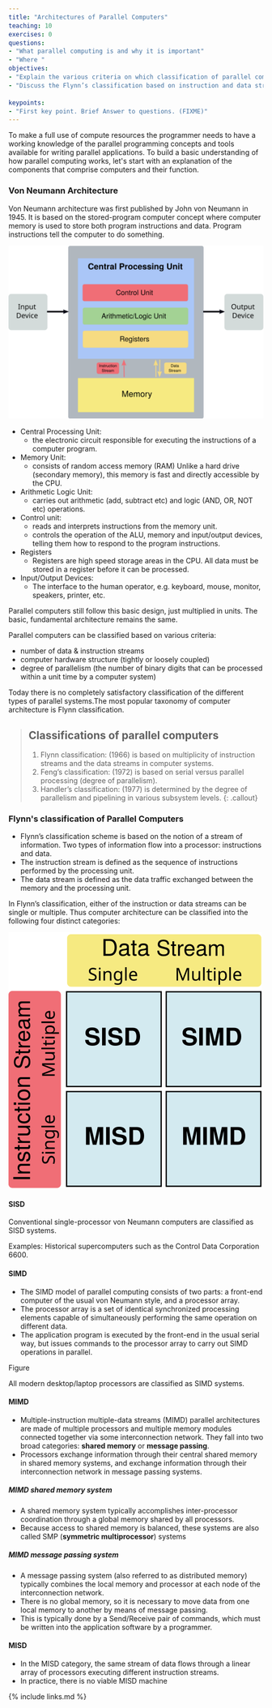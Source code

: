 ```yaml
---
title: "Architectures of Parallel Computers"
teaching: 10
exercises: 0
questions:
- "What parallel computing is and why it is important"
- "Where "
objectives:
- "Explain the various criteria on which classification of parallel computers are based"
- "Discuss the Flynn’s classification based on instruction and data streams"

keypoints:
- "First key point. Brief Answer to questions. (FIXME)"
---
```



To make a full use of compute resources the programmer needs to have a working knowledge of the parallel programming concepts and tools available for writing parallel applications. To build a basic understanding of how parallel computing works, let's start with an explanation of the components that comprise computers and their function.

### Von Neumann Architecture

Von Neumann architecture was first published by John von Neumann in 1945. It is based on the stored-program computer concept where computer memory is used to store both program instructions and data. Program instructions tell the computer to do something.


<img src="../fig/von_Neumann.svg">

- Central Processing Unit:
    -  the electronic circuit responsible for executing the instructions of a computer program.
-  Memory Unit:
    - consists of random access memory (RAM) Unlike a hard drive (secondary memory), this memory is fast and directly accessible by the CPU.
- Arithmetic Logic Unit:
    - carries out arithmetic (add, subtract etc) and logic (AND, OR, NOT etc) operations.
- Control unit:
    - reads and interprets instructions from the memory unit.
    - controls the operation of the ALU, memory and input/output devices, telling them how to respond to the program instructions.
- Registers
    - Registers are high speed storage areas in the CPU.  All data must be stored in a register before it can be processed.
- Input/Output Devices:
    - The interface to the human operator, e.g. keyboard, mouse, monitor, speakers, printer, etc.

Parallel computers still follow this basic design, just multiplied in units. The basic, fundamental architecture remains the same.


Parallel computers can be classified based on various criteria:
- number of data & instruction streams
- computer hardware structure (tightly or loosely coupled)
- degree of parallelism (the number of binary digits that can be processed within a unit time by a computer system)

Today there is no completely satisfactory classification of the different types of parallel systems.The most popular taxonomy of computer architecture is Flynn classification.

> ## Classifications of parallel computers
> 1. Flynn classification: (1966) is based on multiplicity of instruction streams and the data streams in computer systems.
> 2. Feng’s classification: (1972) is based on serial versus parallel processing (degree of parallelism).
> 3. Handler’s classification: (1977) is determined by the degree of parallelism and pipelining in various subsystem levels.
{: .callout}



### Flynn's classification of Parallel Computers

- Flynn’s classification scheme is based on the notion of a stream of information. Two types of information flow into a processor: instructions and data.
- The instruction stream is defined as the sequence of instructions performed by the processing unit.
- The data stream is defined as the data traffic exchanged between the memory and the processing unit.

In Flynn’s classification, either of the instruction or data streams can be single or multiple. Thus computer architecture can be classified into the following four distinct categories:

<img src="../fig/Flynns_classification.svg">


#### SISD
Conventional single-processor von Neumann computers are classified as SISD systems.

Examples:
Historical supercomputers such as the Control Data Corporation 6600.

#### SIMD

- The SIMD model of parallel computing consists of two parts: a front-end computer of the usual von Neumann style, and a processor array.
- The processor array is a set of identical synchronized processing elements capable of simultaneously performing the same operation on different data.
- The application program is executed by the front-end in the usual serial way, but issues commands to the processor array to carry out SIMD operations in parallel.

Figure

All modern desktop/laptop processors are classified as SIMD systems.

#### MIMD

- Multiple-instruction multiple-data streams (MIMD) parallel architectures are made of multiple processors and multiple memory modules connected together via some interconnection network. They fall into two broad categories: **shared memory** or **message passing**.
- Processors exchange information through their central shared memory in shared memory systems, and exchange information through their interconnection network in message passing systems.

##### MIMD shared memory system
- A shared memory system typically accomplishes inter-processor coordination through a global memory shared by all processors.
- Because access to shared memory is balanced, these systems are also called SMP (**symmetric multiprocessor**) systems


##### MIMD message passing system
- A message passing system (also referred to as distributed memory) typically combines the local memory and processor at each node of the interconnection network.
- There is no global memory, so it is necessary to move data from one local memory to another by means of message passing.
- This is typically done by a Send/Receive pair of commands, which must be written into the application software by a programmer.

#### MISD
- In the MISD category, the same stream of data flows through a linear array of processors executing different instruction streams.
- In practice, there is no viable MISD machine




{% include links.md %}

